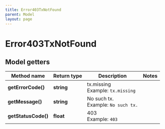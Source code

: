 ```yaml
---
title: Error403TxNotFound
parent: Model
layout: page
---
```


# Error403TxNotFound

## Model getters

Method name | Return type | Description | Notes
------------ | ------------- | ------------- | -------------
**getErrorCode()** | **string** | tx.missing <br>Example: `tx.missing` |
**getMessage()** | **string** | No such tx. <br>Example: `No such tx.` |
**getStatusCode()** | **float** | 403 <br>Example: `403` |

